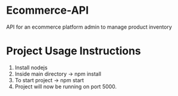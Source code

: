 # Ecommerce-API
API for an ecommerce platform admin to manage product inventory

# Project Usage Instructions
1. Install nodejs
2. Inside main directory -> npm install
3. To start project -> npm start
4. Project will now be running on port 5000.
